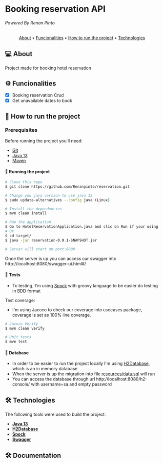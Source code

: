# Booking reservation API

###### Powered By Renan Pinto

<p align="center">
 <a href="#-about-the-project">About</a> •
 <a href="#-funcionalities">Funcionalities</a> •
 <a href="#-how-to-run-the-project">How to run the project</a> •
 <a href="#-technologies">Technologies</a> 
</p>

## 💻 About

Project made for booking hotel reservation

## ⚙️ Funcionalities

- [x] Booking reservation Crud
- [x] Get unavailable dates to book

## 🚀 How to run the project

### Prerequisites

Before running the project you'll need:

- [Git](https://git-scm.com)
- [Java 13](https://openjdk.java.net/projects/jdk/13/)
- [Maven](https://maven.apache.org/install.html)

#### 🎲 Running the project

```bash
# Clone this repo
$ git clone https://github.com/Renanpinto/reservation.git

# Change you java version to use java 13
$ sudo update-alternatives --config java (Linux)

# Install the dependencies
$ mvn clean install

# Run the application
$ Go to HotelReservationApplication.java and clic on Run if your using an IDE
# Or 
$ cd target/
$ java -jar reservation-0.0.1-SNAPSHOT.jar

# Server will start on port:8080
```

Once the server is up you can access our swagger into http://localhost:8080/swagger-ui.html#/

#### 🎲 Tests

- To testing, I'm using [Spock](https://spockframework.org/spock/docs/2.0/index.html) with groovy
  language to be easier do testing in BDD format

Test coverage:

- I'm using Jacoco to check our coverage into usecases package, coverage is set as 100% line
  coverage.

```bash
# Jacoco Verify
$ mvn clean verify

# Unit tests
$ mvn test
``` 

#### 🎲 Database

- In order to be easier to run the project locally I'm
  using [H2Database](https://www.h2database.com/html/main.html), which is an in memory database
- When the server is up the migration into
  file [resources/data.sql](https://github.com/Renanpinto/reservation/blob/main/src/main/resources/data.sql)
  will run
- You can access the database through url http://localhost:8080/h2-console/ with username=sa and
  empty password

## 🛠 Technologies

The following tools were used to build the project:

- **[Java 13](https://openjdk.java.net/projects/jdk/13/)**
- **[H2Database](https://www.h2database.com/html/main.html)**
- **[Spock](https://spockframework.org/spock/docs/2.0/index.html)**
- **[Swagger](https://swagger.io/docs/specification/about/)**

## 🛠 Documentation
